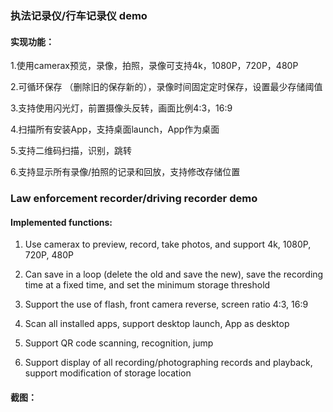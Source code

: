 ### 执法记录仪/行车记录仪 demo

#### 实现功能：
1.使用camerax预览，录像，拍照，录像可支持4k，1080P，720P，480P

2.可循环保存 （删除旧的保存新的），录像时间固定定时保存，设置最少存储阈值

3.支持使用闪光灯，前置摄像头反转，画面比例4:3，16:9

4.扫描所有安装App，支持桌面launch，App作为桌面

5.支持二维码扫描，识别，跳转

6.支持显示所有录像/拍照的记录和回放，支持修改存储位置

### Law enforcement recorder/driving recorder demo

#### Implemented functions:

1. Use camerax to preview, record, take photos, and support 4k, 1080P, 720P, 480P

2. Can save in a loop (delete the old and save the new), save the recording time at a fixed time, and set the minimum storage threshold

3. Support the use of flash, front camera reverse, screen ratio 4:3, 16:9

4. Scan all installed apps, support desktop launch, App as desktop

5. Support QR code scanning, recognition, jump

6. Support display of all recording/photographing records and playback, support modification of storage location

#### 截图：



